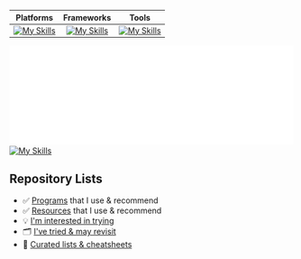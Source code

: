 Platforms | Frameworks | Tools
:-: | :-: | :-:
[![My Skills](https://skillicons.dev/icons?i=linux,windows,raspberrypi,gcp&perline=3)](https://github.com/JonVojtush) <!-- azure --> | [![My Skills](https://skillicons.dev/icons?i=wordpress,bootstrap&perline=3)](https://github.com/JonVojtush) <!-- react nextjs graphql jquery pytorch tensorflow --> | [![My Skills](https://skillicons.dev/icons?i=cloudflare,githubactions,vscode&perline=3)](https://github.com/JonVojtush) <!-- git nodejs postman docker nginx -->

![Metrics](/github-metrics.svg)  
[![My Skills](https://skillicons.dev/icons?i=postgres&perline=9)](https://github.com/JonVojtush) <!-- ts less regex mysql php sqlite -->

<!--## Training Profiles
* __[HackerRank](https://hackerrank.com/profile/jonathanvojtush)__
* __[Codewars](https://codewars.com/users/JonathanVojtush)__-->

## Repository Lists
  - ✅ [Programs](https://github.com/stars/JonVojtush/lists/programs-i-use) that I use & recommend
  - ✅ [Resources](https://github.com/stars/JonVojtush/lists/software-extensions-i-use) that I use & recommend
  - 💡 [I'm interested in trying](https://github.com/stars/JonVojtush/lists/interested-in)
  - 🗂️ [I've tried & may revisit](https://github.com/stars/JonVojtush/lists/archives)
  - 🧾 [Curated lists & cheatsheets](https://github.com/stars/JonVojtush/lists/lists-cheat-sheets)

<!-- 
  TODO: https://docs.github.com/en/actions/monitoring-and-troubleshooting-workflows/monitoring-workflows/adding-a-workflow-status-badge
  TODO: Metrics > Languages > Un-limit Most-Used-Language types
  TODO: Metrics > Add Lines-of-Code
  Metrics > Playground > https://metrics.lecoq.io
-->
